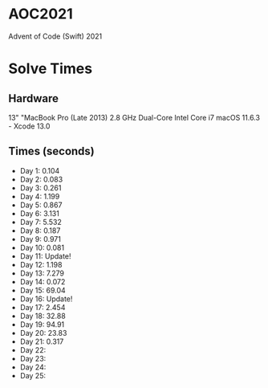 # AOC2021
Advent of Code (Swift) 2021

# Solve Times
## Hardware
13" "MacBook Pro (Late 2013)
2.8 GHz Dual-Core Intel Core i7 
macOS 11.6.3 - Xcode 13.0 

## Times (seconds)
* Day 1:  0.104
* Day 2:  0.083
* Day 3:  0.261 
* Day 4:  1.199
* Day 5:  0.867
* Day 6:  3.131
* Day 7:  5.532
* Day 8:  0.187
* Day 9:  0.971
* Day 10: 0.081
* Day 11:         Update!
* Day 12: 1.198
* Day 13: 7.279
* Day 14: 0.072
* Day 15: 69.04
* Day 16:         Update!
* Day 17: 2.454
* Day 18: 32.88
* Day 19: 94.91
* Day 20: 23.83
* Day 21: 0.317
* Day 22:
* Day 23:
* Day 24:
* Day 25:

